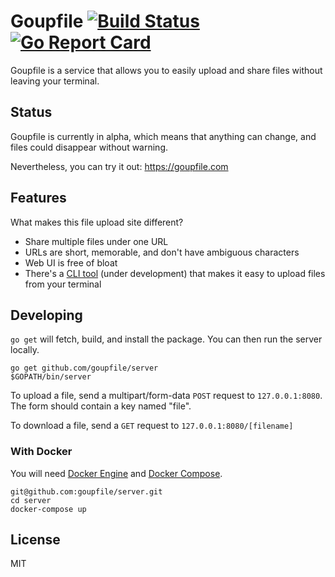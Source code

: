 # Goupfile [![Build Status](https://travis-ci.org/goupfile/server.svg?branch=master)](https://travis-ci.org/goupfile/server) [![Go Report Card](https://goreportcard.com/badge/github.com/goupfile/server)](https://goreportcard.com/report/github.com/goupfile/server)

Goupfile is a service that allows you to easily upload and share files without
leaving your terminal.

## Status

Goupfile is currently in alpha, which means that anything can change, and files
could disappear without warning.

Nevertheless, you can try it out: https://goupfile.com

## Features

What makes this file upload site different?

- Share multiple files under one URL
- URLs are short, memorable, and don't have ambiguous characters
- Web UI is free of bloat
- There's a [CLI tool](https://github.com/goupfile/goup)
  (under development) that makes it easy to upload files from your terminal

## Developing

`go get` will fetch, build, and install the package. You can then run the
server locally.

```
go get github.com/goupfile/server
$GOPATH/bin/server
```

To upload a file, send a multipart/form-data `POST` request to `127.0.0.1:8080`.
The form should contain a key named "file".

To download a file, send a `GET` request to `127.0.0.1:8080/[filename]`

### With Docker

You will need [Docker Engine](https://docs.docker.com/install/) and
[Docker Compose](https://docs.docker.com/compose/).

```
git@github.com:goupfile/server.git
cd server
docker-compose up
```

## License

MIT
